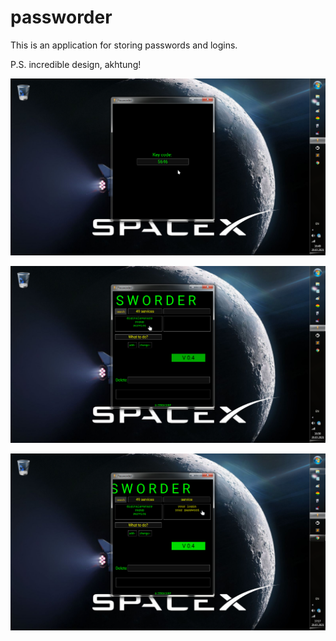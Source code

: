 # passworder
This is an application for storing passwords and logins.

P.S. incredible design, akhtung!

![alt text](https://github.com/ZERDICORP/passworder/blob/master/assets/screenshots/s1.png?raw=true)

![alt text](https://github.com/ZERDICORP/passworder/blob/master/assets/screenshots/s2.png?raw=true)

![alt text](https://github.com/ZERDICORP/passworder/blob/master/assets/screenshots/s3.png?raw=true)
